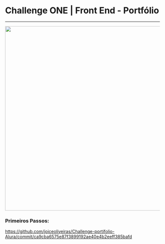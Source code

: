 # Challenge ONE | Front End - Portfólio
---

<p align="center" >
     <img width="600" heigth="600" src="https://github.com/joiceoliveiras/Challenge-portifolio-Alura/commit/ca9cba6575e87f3899192ae40e4b2eeff385bafd.png">
</p>

###  Primeiros Passos:


https://github.com/joiceoliveiras/Challenge-portifolio-Alura/commit/ca9cba6575e87f3899192ae40e4b2eeff385bafd
